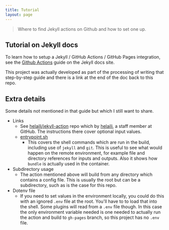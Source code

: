 ```yaml
---
title: Tutorial
layout: page
---
```


> Where to find Jekyll actions on Github and how to set one up.


## Tutorial on Jekyll docs

To learn how to setup a Jekyll / GitHub Actions / GitHub Pages integration, see the [Github Actions](https://jekyllrb.com/docs/continuous-integration/github-actions/) guide on the Jekyll docs site.

This project was actually developed as part of the processing of writing that step-by-step guide and there is a link at the end of the doc back to this repo.


## Extra details

Some details not mentioned in that guide but which I still want to share.

- Links
    - See [helaili/jekyll-action](https://github.com/helaili/jekyll-action) repo which by [helaili](https://github.com/helaili), a staff member at GitHub. The instructions there cover optional input values.
    - [entrypoint.sh](https://github.com/helaili/jekyll-action/blob/master/entrypoint.sh)
        - This covers the shell commands which are run in the build, including use of `jekyll` and `git`. This is useful to see what would happen on the remote environment, for example file and directory references for inputs and outputs. Also it shows how `bundle` is actually used in the container.
- Subdirectory usage
    - The action mentioned above will build from any directory which contains a config file. This is usually the root but can be a subdirectory, such as is the case for this repo.
- Dotenv file
    - If you need to set values in the environment locally, you could do this with an ignored `.env` file at the root. You'll have to to load that into the shell. Some plugins will read from a `.env` file though. In this case the only environment variable needed is one needed to actually run the action and build to `gh-pages` branch, so this project has no `.env` file.

